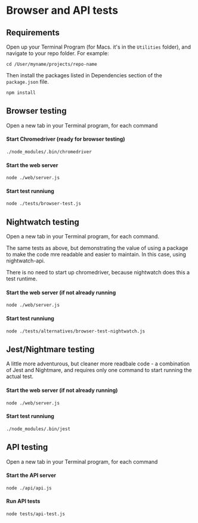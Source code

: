 # Browser and API tests

## Requirements
Open up your Terminal Program (for Macs. it's in the `Utilities` folder), and navigate to your repo folder. For example:
```
cd /User/myname/projects/repo-name
```
Then install the packages listed in Dependencies section of the `package.json` file.
```
npm install
```

## Browser testing

Open a new tab in your Terminal program, for each command

#### Start Chromedriver (ready for browser testing)
```
./node_modules/.bin/chromedriver
```
#### Start the web server
```
node ./web/server.js
```
#### Start test runniung
```
node ./tests/browser-test.js
```

## Nightwatch testing

Open a new tab in your Terminal program, for each command.

The same tests as above, but demonstrating the value of using a package to make the code mre readable and easier to maintain. In this case, using nightwatch-api.

There is no need to start up chromedriver, because nightwatch does this a test runtime.

#### Start the web server (if not already running
```
node ./web/server.js
```
#### Start test runniung
```
node ./tests/alternatives/browser-test-nightwatch.js
```

## Jest/Nightmare testing

A little more adventurous, but cleaner more readbale code - a combination of Jest and Nightmare, and requires only one command to start running the actual test.

#### Start the web server (if not already running)
```
node ./web/server.js
```
#### Start test runniung
```
./node_modules/.bin/jest

```

## API testing

Open a new tab in your Terminal program, for each command

#### Start the API server
```
node ./api/api.js
```
#### Run API tests
```
node tests/api-test.js

```
